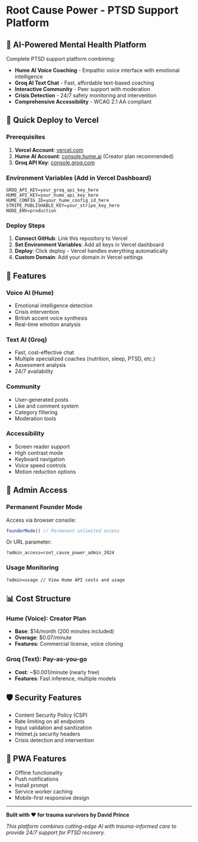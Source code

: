 # Root Cause Power - PTSD Support Platform

## 🧠 AI-Powered Mental Health Platform

Complete PTSD support platform combining:
- **Hume AI Voice Coaching** - Empathic voice interface with emotional intelligence
- **Groq AI Text Chat** - Fast, affordable text-based coaching
- **Interactive Community** - Peer support with moderation
- **Crisis Detection** - 24/7 safety monitoring and intervention
- **Comprehensive Accessibility** - WCAG 2.1 AA compliant

## 🚀 Quick Deploy to Vercel

### Prerequisites
1. **Vercel Account**: [vercel.com](https://vercel.com)
2. **Hume AI Account**: [console.hume.ai](https://console.hume.ai) (Creator plan recommended)
3. **Groq API Key**: [console.groq.com](https://console.groq.com)

### Environment Variables (Add in Vercel Dashboard)
```
GROQ_API_KEY=your_groq_api_key_here
HUME_API_KEY=your_hume_api_key_here
HUME_CONFIG_ID=your_hume_config_id_here
STRIPE_PUBLISHABLE_KEY=your_stripe_key_here
NODE_ENV=production
```

### Deploy Steps
1. **Connect GitHub**: Link this repository to Vercel
2. **Set Environment Variables**: Add all keys in Vercel dashboard
3. **Deploy**: Click deploy - Vercel handles everything automatically
4. **Custom Domain**: Add your domain in Vercel settings

## 🔧 Features

### Voice AI (Hume)
- Emotional intelligence detection
- Crisis intervention
- British accent voice synthesis
- Real-time emotion analysis

### Text AI (Groq) 
- Fast, cost-effective chat
- Multiple specialized coaches (nutrition, sleep, PTSD, etc.)
- Assessment analysis
- 24/7 availability

### Community
- User-generated posts
- Like and comment system
- Category filtering
- Moderation tools

### Accessibility
- Screen reader support
- High contrast mode
- Keyboard navigation
- Voice speed controls
- Motion reduction options

## 👑 Admin Access

### Permanent Founder Mode
Access via browser console:
```javascript
founderMode() // Permanent unlimited access
```

Or URL parameter:
```
?admin_access=root_cause_power_admin_2024
```

### Usage Monitoring
```
?admin=usage // View Hume API costs and usage
```

## 📊 Cost Structure

### Hume (Voice): Creator Plan
- **Base**: $14/month (200 minutes included)
- **Overage**: $0.07/minute
- **Features**: Commercial license, voice cloning

### Groq (Text): Pay-as-you-go
- **Cost**: ~$0.001/minute (nearly free)
- **Features**: Fast inference, multiple models

## 🛡️ Security Features

- Content Security Policy (CSP)
- Rate limiting on all endpoints
- Input validation and sanitization
- Helmet.js security headers
- Crisis detection and intervention

## 📱 PWA Features

- Offline functionality
- Push notifications
- Install prompt
- Service worker caching
- Mobile-first responsive design

---

**Built with ❤️ for trauma survivors by David Prince**

*This platform combines cutting-edge AI with trauma-informed care to provide 24/7 support for PTSD recovery.*